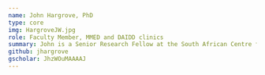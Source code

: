 ```yaml
---
name: John Hargrove, PhD
type: core
img: HargroveJW.jpg
role: Faculty Member, MMED and DAIDD clinics
summary: John is a Senior Research Fellow at the South African Centre for Epidemiological Modelling and Analysis (SACEMA) and Professor Emeritus of Mathematics at Stellenbosch University. He served as the Director of SACEMA from 2006-2010 and has been on the ICI3D Core Faculty since the program started in 2012.
github: jhargrove
gscholar: JhzWOuMAAAAJ
---
```

